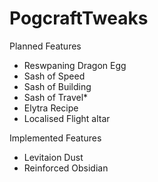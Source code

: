 # PogcraftTweaks
 
Planned Features
- Reswpaning Dragon Egg
- Sash of Speed
- Sash of Building
- Sash of Travel*
- Elytra Recipe
- Localised Flight altar

Implemented Features
- Levitaion Dust
- Reinforced Obsidian
